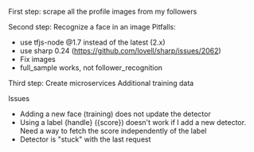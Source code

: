 First step: scrape all the profile images from my followers

Second step: Recognize a face in an image
Pitfalls:
* use tfjs-node @1.7 instead of the latest (2.x)
* use sharp 0.24 (https://github.com/lovell/sharp/issues/2062)
* Fix images
* full_sample works, not follower_recognition

Third step: Create microservices
Additional training data

Issues
* Adding a new face (training) does not update the detector
* Using a label {handle} ({score}) doesn't work if I add a new detector. Need a way to fetch the score independently of the label
* Detector is "stuck" with the last request